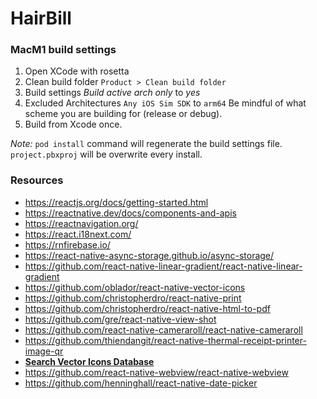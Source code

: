 # HairBill

### MacM1 build settings

1. Open XCode with rosetta
2. Clean build folder `Product > Clean build folder`
3. Build settings *Build active arch only* to *yes*
4. Excluded Architectures `Any iOS Sim SDK` to `arm64`
   Be mindful of what scheme you are building for (release or debug).
5. Build from Xcode once.

*Note:* `pod install` command will regenerate the build settings file.
`project.pbxproj` will be overwrite every install.


### Resources

* https://reactjs.org/docs/getting-started.html
* https://reactnative.dev/docs/components-and-apis
* https://reactnavigation.org/
* https://react.i18next.com/
* https://rnfirebase.io/
* https://react-native-async-storage.github.io/async-storage/
* https://github.com/react-native-linear-gradient/react-native-linear-gradient
* https://github.com/oblador/react-native-vector-icons
* https://github.com/christopherdro/react-native-print
* https://github.com/christopherdro/react-native-html-to-pdf
* https://github.com/gre/react-native-view-shot
* https://github.com/react-native-cameraroll/react-native-cameraroll
* https://github.com/thiendangit/react-native-thermal-receipt-printer-image-qr
* [**Search Vector Icons Database**](https://oblador.github.io/react-native-vector-icons/)
* https://github.com/react-native-webview/react-native-webview
* https://github.com/henninghall/react-native-date-picker

